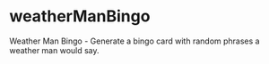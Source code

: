 # weatherManBingo
Weather Man Bingo - Generate a bingo card with random phrases a weather man would say. 
